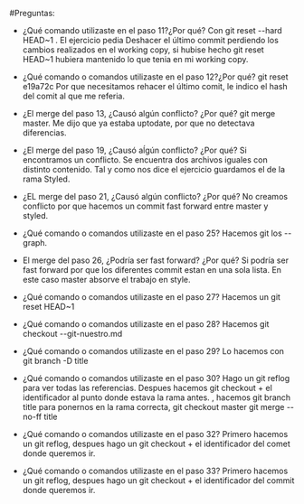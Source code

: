 #Preguntas:

- ¿Qué comando utilizaste en el paso 11?¿Por qué? Con git reset --hard HEAD~1 . El ejercicio pedia Deshacer el último commit perdiendo los cambios realizados en el working copy, si hubise hecho git reset HEAD~1 hubiera mantenido lo que tenia en mi working copy.

- ¿Qué comando o comandos utilizaste en el paso 12?¿Por qué? git reset e19a72c Por que necesitamos rehacer el último comit, le indico el hash del comit al que me referia. 

- ¿El merge del paso 13, ¿Causó algún conflicto? ¿Por qué? git merge master. Me dijo que ya estaba uptodate, por que no detectava diferencias.

- ¿El merge del paso 19, ¿Causó aĺgún conflicto? ¿Por qué? Si encontramos un conflicto. Se encuentra dos  archivos iguales con distinto contenido. Tal y como nos dice el ejercicio 
guardamos el de la rama Styled.

- ¿EL merge del paso 21, ¿Causó algún conflicto? ¿Por qué?  No creamos conflicto por que hacemos un commit fast forward entre master y styled. 

- ¿Qué comando o comandos utilizaste en el paso 25? Hacemos git los --graph. 

- El merge del paso 26, ¿Podría ser fast forward? ¿Por qué? Si podría ser fast forward por que los diferentes commit estan en una sola lista. En este caso master absorve el trabajo en 
style.

- ¿Qué comando o comandos utilizaste en el paso 27? Hacemos un git reset HEAD~1

- ¿Qué comando o comandos utilizaste en el paso 28? Hacemos git checkout --git-nuestro.md

- ¿Qué comando o comandos utilizaste en el paso 29? Lo hacemos con git branch -D title

- ¿Qué comando o comandos utilizaste en el paso 30? Hago un git reflog para ver todas las referencias.  Despues hacemos git checkout + el identificador  al punto donde estava la rama 
antes. , hacemos git branch title para ponernos en la rama correcta, git checkout master git merge --no-ff title 

- ¿Qué comando o comandos utilizaste en el paso 32? Primero hacemos un git reflog, despues hago un git checkout + el identificador del comet donde queremos ir.

- ¿Qué comando o comandos utilizaste en el paso 33? Primero hacemos un git reflog, despues hago un git checkout + el identificador del commit donde queremos ir. 

